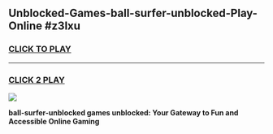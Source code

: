 
## Unblocked-Games-ball-surfer-unblocked-Play-Online #z3lxu
<h3>
<a href="https://news.freeplayer.one?title=ball-surfer-unblocked&ref=3">CLICK TO PLAY</a></h3>
<hr>

<h3>
<a href="https://news.freeplayer.one?title=ball-surfer-unblocked&ref=3">CLICK 2 PLAY</a>
  
</h3>

<a href="https://news.freeplayer.one?title=ball-surfer-unblocked&ref=3"><img src="https://clearcache.store/games.png"></a>


**ball-surfer-unblocked games unblocked: Your Gateway to Fun and Accessible Online Gaming**
